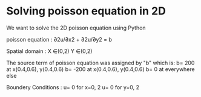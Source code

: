 # Solving poisson equation in 2D
We want to solve the 2D poisson equation using Python

poisson equation : ∂2u/∂x2 + ∂2u/∂y2 = b

Spatial domain : X ∈(0,2) Y ∈(0,2)


The source term of poisson equation was assigned by "b" which is:
 								   b= 200 at   x(0.4,0.6), y(0.4,0.6)
								   b= -200 at  x(0.4,0.6), y(0.4,0.6)
								   b= 0    at  everywhere else
								   
Boundery Conditions : u= 0 for x=0, 2 
		       u= 0 for y=0, 2
